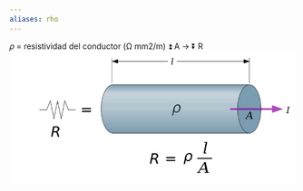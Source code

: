 ```yaml
---
aliases: rho
---
```

𝜌 = resistividad del conductor (Ω mm2/m)
⏫ A -> ⏬ R
![](../assets/Pasted%20image%2020230225004151.png)